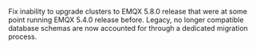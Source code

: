 Fix inability to upgrade clusters to EMQX 5.8.0 release that were at some point running EMQX 5.4.0 release before. Legacy, no longer compatible database schemas are now accounted for through a dedicated migration process.
